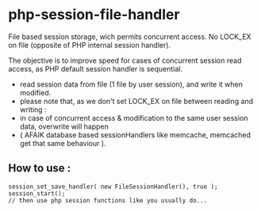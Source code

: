 # php-session-file-handler
File based session storage, wich permits concurrent access. No LOCK_EX on file (opposite of PHP internal session handler).

The objective is to improve speed for cases of concurrent session read access, as PHP default session handler is sequential.
- read session data from file (1 file by user session), and write it when modified.
- please note that, as we don't set LOCK_EX on file between reading and writing :
-   in case of concurrent access & modification to the same user session data, overwrite will happen
-   ( AFAIK database based sessionHandlers like memcache, memcached  get that same behaviour ).
 
 How to use :
 -------------
 ```
 session_set_save_handler( new FileSessionHandler(), true );
 session_start();
 // then use php session functions like you usually do...
```
